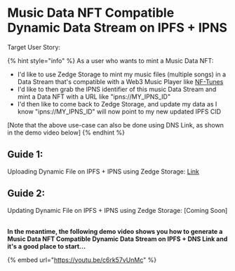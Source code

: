 # Music Data NFT Compatible Dynamic Data Stream on IPFS + IPNS

Target User Story:

{% hint style="info" %}
As a user who wants to mint a Music Data NFT:

* I'd like to use Zedge Storage to mint my music files (multiple songs) in a Data Stream that's compatible with a Web3 Music Player like [NF-Tunes](https://explorer.itheum.io/nftunes)
* I'd like to then grab the IPNS identifier of this music Data Stream and mint a Data NFT with a URL like "ipns://MY\_IPNS\_ID"
* I'd then like to come back to Zedge Storage, and update my data as I know "ipns://MY\_IPNS\_ID" will now point to my new updated IPFS CID



\[Note that the above use-case can also be done using DNS Link, as shown in the demo video below]
{% endhint %}

## Guide 1:

Uploading Dynamic File on IPFS + IPNS using Zedge Storage: [Link](https://app.tango.us/app/workflow/Using-zEdgeStorage-for-Decentralized-Music-Data-Storage-with-IPNS-IPFS-36d0498d9ec5488e9e21c25bdafc671a)

## Guide 2:

Updating Dynamic File on IPFS + IPNS using Zedge Storage: \[Coming Soon]

\
**In the meantime, the following demo video shows you how to generate a Music Data NFT Compatible Dynamic Data Stream on IPFS + DNS Link and it's a good place to start...**

{% embed url="https://youtu.be/c6rk57vUnMc" %}
